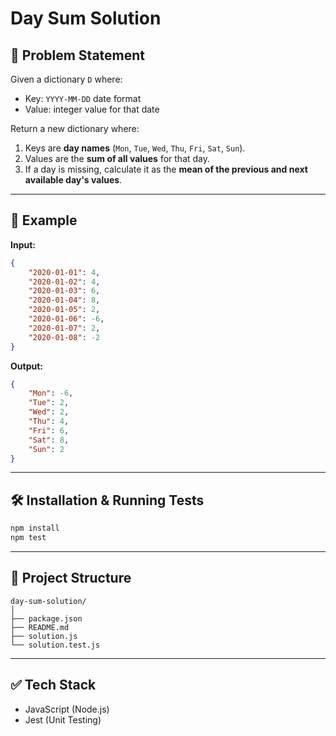 # Day Sum Solution

## 📌 Problem Statement
Given a dictionary `D` where:
- Key: `YYYY-MM-DD` date format
- Value: integer value for that date

Return a new dictionary where:
1. Keys are **day names** (`Mon`, `Tue`, `Wed`, `Thu`, `Fri`, `Sat`, `Sun`).
2. Values are the **sum of all values** for that day.
3. If a day is missing, calculate it as the **mean of the previous and next available day's values**.

---

## 🚀 Example
**Input:**
```json
{
    "2020-01-01": 4,
    "2020-01-02": 4,
    "2020-01-03": 6,
    "2020-01-04": 8,
    "2020-01-05": 2,
    "2020-01-06": -6,
    "2020-01-07": 2,
    "2020-01-08": -2
}
```

**Output:**
```json
{
    "Mon": -6,
    "Tue": 2,
    "Wed": 2,
    "Thu": 4,
    "Fri": 6,
    "Sat": 8,
    "Sun": 2
}
```

---

## 🛠 Installation & Running Tests
```bash
npm install
npm test
```

---

## 📂 Project Structure
```
day-sum-solution/
│
├── package.json
├── README.md
├── solution.js
└── solution.test.js
```

---

## ✅ Tech Stack
- JavaScript (Node.js)
- Jest (Unit Testing)
